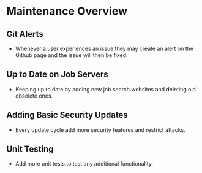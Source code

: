 # Maintenance Overview

## Git Alerts
 - Whenever a user experiences an issue they may create an alert on the Github page and the issue will then be fixed.

## Up to Date on Job Servers
  - Keeping up to date by adding new job search websites and deleting old obsolete ones.

## Adding Basic Security Updates
  - Every update cycle add more security features and restrict attacks.

## Unit Testing
 - Add more unit tests to test any additional functionality. 
